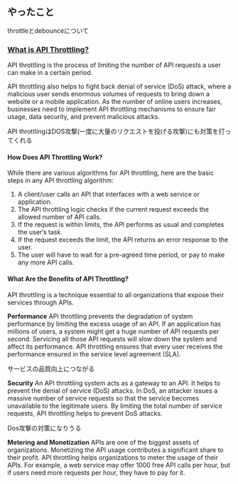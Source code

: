 ## やったこと

throttleとdebounceについて

### [What is API Throttling?](https://www.tibco.com/reference-center/what-is-api-throttling#:~:text=API%20throttling%20is%20the%20process,click%20triggers%20an%20API%20call.)  

API throttling is the process of limiting the number of API requests a user can make in a certain period.   

API throttling also helps to fight back denial of service (DoS) attack, where a malicious user sends enormous volumes of requests to bring down a website or a mobile application. As the number of online users increases, businesses need to implement API throttling mechanisms to ensure fair usage, data security, and prevent malicious attacks.

API throttlingはDOS攻撃(一度に大量のリクエストを投げる攻撃)にも対策を打ってくれる

#### How Does API Throttling Work?
While there are various algorithms for API throttling, here are the basic steps in any API throttling algorithm:

1. A client/user calls an API that interfaces with a web service or application.
2. The API throttling logic checks if the current request exceeds the allowed number of API calls.
3. If the request is within limits, the API performs as usual and completes the user’s task.
4. If the request exceeds the limit, the API returns an error response to the user.
5. The user will have to wait for a pre-agreed time period, or pay to make any more API calls.

#### What Are the Benefits of API Throttling?
API throttling is a technique essential to all organizations that expose their services through APIs.

**Performance**
API throttling prevents the degradation of system performance by limiting the excess usage of an API. If an application has millions of users, a system might get a huge number of API requests per second. Servicing all those API requests will slow down the system and affect its performance. API throttling ensures that every user receives the performance ensured in the service level agreement (SLA).

サービスの品質向上につながる  

**Security**
An API throttling system acts as a gateway to an API. It helps to prevent the denial of service (DoS) attacks. In DoS, an attacker issues a massive number of service requests so that the service becomes unavailable to the legitimate users. By limiting the total number of service requests, API throttling helps to prevent DoS attacks.

Dos攻撃の対策になりうる

**Metering and Monetization**
APIs are one of the biggest assets of organizations. Monetizing the API usage contributes a significant share to their profit. API throttling helps organizations to meter the usage of their APIs. For example, a web service may offer 1000 free API calls per hour, but if users need more requests per hour, they have to pay for it.






